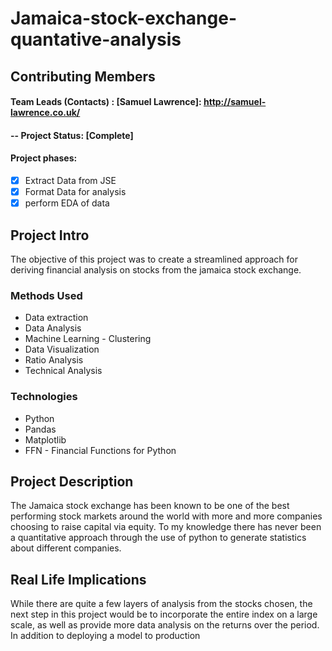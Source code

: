 # Jamaica-stock-exchange-quantative-analysis

## Contributing  Members

#### Team Leads (Contacts) : [Samuel Lawrence]: http://samuel-lawrence.co.uk/


#### -- Project Status: [Complete]
#### Project phases:
- [x] Extract Data from JSE
- [x] Format Data for analysis
- [x] perform EDA of data

## Project Intro
The objective of this project was to create a streamlined approach for deriving financial analysis on stocks from the jamaica stock exchange.

### Methods Used
* Data extraction
* Data Analysis
* Machine Learning - Clustering
* Data Visualization
* Ratio Analysis
* Technical Analysis

### Technologies
* Python
* Pandas
* Matplotlib
* FFN - Financial Functions for Python 

## Project Description
The Jamaica stock exchange has been known to be one of the best performing stock markets around the world with more and more companies choosing to raise capital via equity. To my knowledge there has never been a quantitative approach through the use of python to generate statistics about different companies.

## Real Life Implications
While there are quite a few layers of analysis from the stocks chosen, the next step in this project would be to incorporate the entire index on a large scale, as well as provide more data analysis on the returns over the period. In addition to deploying a model to production 





